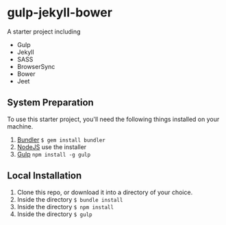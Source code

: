 gulp-jekyll-bower
=============================

A starter project including
- Gulp
- Jekyll
- SASS
- BrowserSync
- Bower
- Jeet

## System Preparation

To use this starter project, you'll need the following things installed on your machine.

1. [Bundler](http://bundler.io/) ``` $ gem install bundler ```
2. [NodeJS](http://nodejs.org) use the installer
3. [Gulp](http://gulpjs.com/) ``` npm install -g gulp ```

## Local Installation

1. Clone this repo, or download it into a directory of your choice.
2. Inside the directory ``` $ bundle install ```
3. Inside the directory ``` $ npm install ```
4. Inside the directory ``` $ gulp ```
